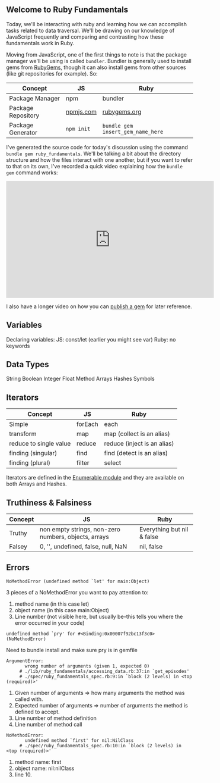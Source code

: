 ## Welcome to Ruby Fundamentals

Today, we'll be interacting with ruby and learning how we can accomplish tasks related to data traversal. We'll be drawing on our knowledge of JavaScript frequently and comparing and contrasting how these fundamentals work in Ruby.

Moving from JavaScript, one of the first things to note is that the package manager we'll be using is called `bundler`. Bundler is generally used to install gems from [RubyGems](https://rubygems.org), though it can also install gems from other sources (like git repositories for example). So:

| Concept  | JS  | Ruby |
|---|---|---|
| Package Manager | npm  | bundler |
| Package Repository  | [npmjs.com](https://npmjs.com)  | [rubygems.org](https://rubygems.org)  |
| Package Generator  | `npm init`  | `bundle gem insert_gem_name_here`  |

I've generated the source code for today's discussion using the command `bundle gem ruby_fundamentals`. We'll be talking a bit about the directory structure and how the files interact with one another, but if you want to refer to that on its own, I've recorded a quick video explaining how the `bundle gem` command works:

<iframe width="560" height="315" src="https://www.youtube.com/embed/zIzhh1h8ZGE" title="YouTube video player" frameborder="0" allow="accelerometer; autoplay; clipboard-write; encrypted-media; gyroscope; picture-in-picture" allowfullscreen></iframe>

I also have a longer video on how you can [publish a gem](https://www.youtube.com/watch?v=RrAOlk6qoiM) for later reference.

## Variables

Declaring variables:
JS: const/let (earlier you might see var)
Ruby: no keywords

## Data Types
String
Boolean
Integer
Float
Method
Arrays
Hashes
Symbols

## Iterators

| Concept  | JS  | Ruby |
|---|---|---|
| Simple | forEach | each  |
| transform  | map  | map (collect is an alias)  |
| reduce to single value | reduce  | reduce (inject is an alias)  |
| finding (singular)  | find  | find (detect is an alias) |
| finding (plural)  | filter  | select  |

Iterators are defined in the [Enumerable module](https://ruby-doc.org/core-2.6.6/Enumerable.html) and they are available on both Arrays and Hashes.

## Truthiness & Falsiness

| Concept  | JS  | Ruby |
|---|---|---|
| Truthy | non empty strings, non-zero numbers, objects, arrays | Everything but nil & false  |
| Falsey  | 0, '', undefined, false, null, NaN  | nil, false |

## Errors
```
NoMethodError (undefined method `let' for main:Object)
```
3 pieces of a NoMethodError you want to pay attention to:
1. method name (in this case let)
2. object name (in this case main:Object)
3. Line number (not visible here, but usually be–this tells you where the error occurred in your code)
```
undefined method `pry' for #<Binding:0x00007f92bc13f3c0> (NoMethodError)
```
Need to bundle install and make sure pry is in gemfile

```
ArgumentError:
       wrong number of arguments (given 1, expected 0)
     # ./lib/ruby_fundamentals/accessing_data.rb:37:in `get_episodes'
     # ./spec/ruby_fundamentals_spec.rb:9:in `block (2 levels) in <top (required)>'
```
1. Given number of arguments => how many arguments the method was called with.
2. Expected number of arguments => number of arguments the method is defined to accept.
3. Line number of method definition
4. Line number of method call

```
NoMethodError:
       undefined method `first' for nil:NilClass
     # ./spec/ruby_fundamentals_spec.rb:10:in `block (2 levels) in <top (required)>'
```
1. method name: first
2. object name: nil:nilClass
3. line 10.

